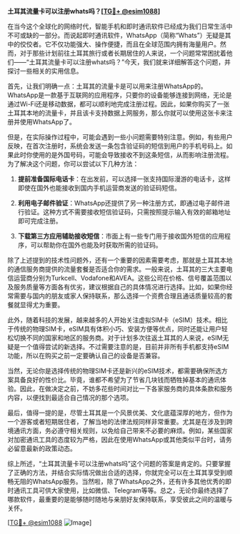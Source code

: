 **土耳其流量卡可以注册whats吗？[[TG💪+ @esim1088](https://t.me/s/esim1088)]**

在当今这个全球化的网络时代，智能手机和即时通讯软件已经成为我们日常生活中不可或缺的一部分。而说起即时通讯软件，WhatsApp（简称“Whats”）无疑是其中的佼佼者。它不仅功能强大、操作便捷，而且在全球范围内拥有海量用户。然而，对于那些计划前往土耳其旅行或者长期居住的人来说，一个问题常常困扰着他们——“土耳其流量卡可以注册whats吗？”今天，我们就来详细解答这个问题，并探讨一些相关的实用信息。

首先，让我们明确一点：土耳其的流量卡是可以用来注册WhatsApp的。WhatsApp是一款基于互联网的应用程序，只要你的设备能够连接到网络，无论是通过Wi-Fi还是移动数据，都可以顺利地完成注册过程。因此，如果你购买了一张土耳其本地的流量卡，并且该卡支持数据上网服务，那么你就可以使用这张卡来注册并使用WhatsApp了。

但是，在实际操作过程中，可能会遇到一些小问题需要特别注意。例如，有些用户反映，在首次注册时，系统会发送一条包含验证码的短信到用户的手机号码上。如果此时你使用的是外国号码，可能会导致接收不到这条短信，从而影响注册流程。为了解决这个问题，你可以尝试以下几种方法：

1. **提前准备国际电话卡**：在出发前，可以选择一张支持国际漫游的电话卡，这样即使在国外也能接收到国内手机运营商发送的验证码短信。
   
2. **利用电子邮件验证**：WhatsApp还提供了另一种注册方式，即通过电子邮件进行验证。这种方式不需要接收短信验证码，只需按照提示输入有效的邮箱地址即可完成注册。
   
3. **下载第三方应用辅助接收短信**：市面上有一些专门用于接收国外短信的应用程序，可以帮助你在国外也能及时获取所需的验证码。

除了上述提到的技术性问题外，还有一个重要的因素需要考虑，那就是土耳其本地的通信服务商提供的流量套餐是否适合你的需求。一般来说，土耳其的三大主要电信运营商分别为Turkcell、Vodafone和AVEA。这些公司在价格、信号覆盖范围以及服务质量等方面各有优劣，建议根据自己的具体情况进行选择。比如，如果你经常需要与国内的朋友或家人保持联系，那么选择一个资费合理且通话质量较高的套餐就显得尤为重要。

此外，随着科技的发展，越来越多的人开始关注虚拟SIM卡（eSIM）技术。相比于传统的物理SIM卡，eSIM具有体积小巧、安装方便等优点，同时还能让用户轻松切换不同的国家和地区的服务商。对于计划多次往返土耳其的人来说，eSIM无疑是一个值得尝试的新选择。不过需要注意的是，目前并非所有手机都支持eSIM功能，所以在购买之前一定要确认自己的设备是否兼容。

当然，无论你是选择传统的物理SIM卡还是新兴的eSIM技术，都需要确保所选方案具备良好的性价比。毕竟，谁都不希望为了节省几块钱而牺牲掉基本的通讯体验。因此，在做决定之前，不妨多花些时间对比一下各家服务商的具体条款和服务内容，以便找到最适合自己情况的那个选项。

最后，值得一提的是，尽管土耳其是一个风景优美、文化底蕴深厚的地方，但作为一个游客或者短期居住者，了解当地的法律法规同样非常重要。尤其是在涉及到跨境通讯方面，务必遵守相关规则，以免给自己带来不必要的麻烦。例如，某些国家对加密通讯工具的态度较为严格，因此在使用WhatsApp或其他类似平台时，请务必留意最新的政策动态。

综上所述，“土耳其流量卡可以注册whats吗”这个问题的答案是肯定的。只要掌握了正确的方法，并结合实际情况做出合适的选择，你就完全可以在土耳其享受到顺畅无阻的WhatsApp服务。当然啦，除了WhatsApp之外，还有许多其他优秀的即时通讯工具可供大家使用，比如微信、Telegram等等。总之，无论你最终选择了哪款软件，最重要的是能够随时随地与亲朋好友保持联系，享受彼此之间的温暖与关怀。

[[TG💪+ @esim1088](https://t.me/s/esim1088) ![Image](https://i.postimg.cc/4NQfJmqS/Snipaste-2025-05-13-00-14-12.png)]